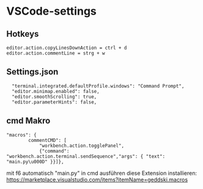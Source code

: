# VSCode-settings

## Hotkeys
	editor.action.copyLinesDownAction = ctrl + d
  	editor.action.commentLine = strg + w

## Settings.json
	  "terminal.integrated.defaultProfile.windows": "Command Prompt",
	  "editor.minimap.enabled": false,  
	  "editor.smoothScrolling": true,
	  "editor.parameterHints": false,

## cmd Makro
	"macros": {
         	commentCMD": [
        		"workbench.action.togglePanel",
         		{"command": "workbench.action.terminal.sendSequence","args": { "text": "main.py\u000D" }}]},

mit f6 automatisch "main.py" in cmd ausführen
diese Extension installieren:
https://marketplace.visualstudio.com/items?itemName=geddski.macros


	
